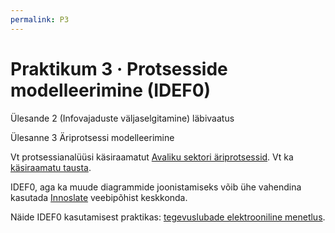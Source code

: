 ```yaml
---
permalink: P3
---
```


# Praktikum 3 · Protsesside modelleerimine (IDEF0)

Ülesande 2 (Infovajaduste väljaselgitamine) läbivaatus

Ülesanne 3 Äriprotsessi modelleerimine

Vt protsessianalüüsi käsiraamatut [Avaliku sektori äriprotsessid](https://www.ria.ee/public/Programm/avaliku_sektori_ariprotsesside_kasiraamat/Ariprotsesside_kasiraamat_062013.pdf). Vt ka [käsiraamatu tausta](https://www.ria.ee/avalike-teenuste-arendamine/). 

<div class='infoteade teade'>
IDEF0, aga ka muude diagrammide joonistamiseks võib ühe vahendina kasutada <a href='https://www.innoslate.com/'>Innoslate</a> veebipõhist keskkonda.
</div>

Näide IDEF0 kasutamisest praktikas: [tegevuslubade elektrooniline menetlus](https://infosysteemid.blogspot.com/2014/09/tegevuslubade-elektrooniline-menetlus.html).
